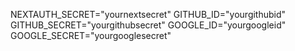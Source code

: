 NEXTAUTH_SECRET="yournextsecret"
GITHUB_ID="yourgithubid"
GITHUB_SECRET="yourgithubsecret"
GOOGLE_ID="yourgoogleid"
GOOGLE_SECRET="yourgooglesecret"
